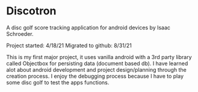 # Discotron
A disc golf score tracking application for android devices by Isaac Schroeder.

Project started:        4/18/21
Migrated to github:     8/31/21

This is my first major project, it uses vanilla android with a 3rd party library called Objectbox for persisting data (document based db).
I have learned alot about android development and project design/planning through the creation process.
I enjoy the debugging process because I have to play some disc golf to test the apps functions.
